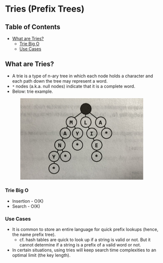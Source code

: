 # Tries (Prefix Trees)

## Table of Contents
- [What are Tries?](#what-are-tries)
  - [Trie Big O](#trie-big-o)
  - [Use Cases](#use-cases)

## What are Tries?
- A trie is a type of n-ary tree in which each node holds a character and each path down the tree may represent a word.
- `*` nodes (a.k.a. null nodes) indicate that it is a complete word.
- Below: trie example.

<p align="center">
  <img src="https://raw.githubusercontent.com/Kakamotobi/Learned/main/DSA/refImg/trie.png" alt="Trie" width="80%" />
</p>

### Trie Big O
- Insertion - O(K)
- Search - O(K)
### Use Cases
- It is common to store an entire language for quick prefix lookups (hence, the name prefix tree).
  - cf. hash tables are quick to look up if a string is valid or not. But it cannot determine if a string is a prefix of a valid word or not.
- In certain situations, using tries will keep search time complexities to an optimal limit (the key length).
